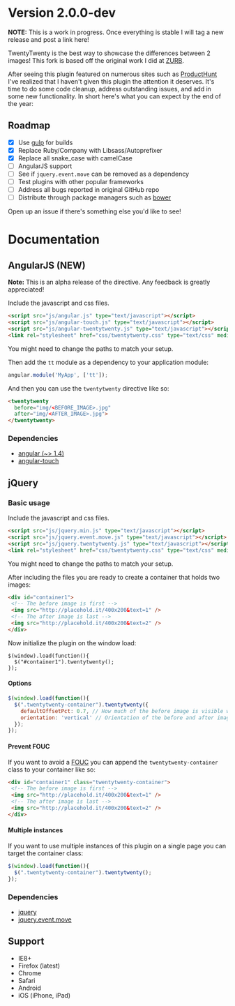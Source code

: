 # Version 2.0.0-dev

**NOTE:** This is a work in progress. Once everything is stable I will tag a new release and post a link here!

TwentyTwenty is the best way to showcase the differences between 2 images! This fork is based off the original work I did at [ZURB](http://zurb.com).

After seeing this plugin featured on numerous sites such as [ProductHunt](https://www.producthunt.com/tech/twentytwenty) I've realized that I haven't given this plugin the attention it deserves. It's time to do some code cleanup, address outstanding issues, and add in some new functionality. In short here's what you can expect by the end of the year:

## Roadmap
  - [X] Use [gulp](http://gulpjs.com/) for builds
  - [X] Replace Ruby/Company with Libsass/Autoprefixer
  - [X] Replace all snake_case with camelCase
  - [ ] AngularJS support
  - [ ] See if `jquery.event.move` can be removed as a dependency
  - [ ] Test plugins with other popular frameworks
  - [ ] Address all bugs reported in original GitHub repo
  - [ ] Distribute through package managers such as [bower](http://bower.io)

Open up an issue if there's something else you'd like to see!

# Documentation

## AngularJS (NEW)

**Note:** This is an alpha release of the directive. Any feedback is greatly appreciated!

Include the javascript and css files.

```html
<script src="js/angular.js" type="text/javascript"></script>
<script src="js/angular-touch.js" type="text/javascript"></script>
<script src="js/angular-twentytwenty.js" type="text/javascript"></script>
<link rel="stylesheet" href="css/twentytwenty.css" type="text/css" media="screen" />
```

You might need to change the paths to match your setup.

Then add the `tt` module as a dependency to your application module:

```js
angular.module('MyApp', ['tt']);
```

And then you can use the `twentytwenty` directive like so:

```html
<twentytwenty
  before="img/<BEFORE_IMAGE>.jpg" 
  after="img/<AFTER_IMAGE>.jpg">
</twentytwenty>
```

### Dependencies

  * [angular (~> 1.4)](https://angularjs.org/)
  * [angular-touch](https://docs.angularjs.org/api/ngTouch)

## jQuery

### Basic usage

Include the javascript and css files.

```html
<script src="js/jquery.min.js" type="text/javascript"></script>
<script src="js/jquery.event.move.js" type="text/javascript"></script>
<script src="js/jquery.twentytwenty.js" type="text/javascript"></script>
<link rel="stylesheet" href="css/twentytwenty.css" type="text/css" media="screen" />
``` 
You might need to change the paths to match your setup.


After including the files you are ready to create a container that holds two images:

```html
<div id="container1">
 <!-- The before image is first -->
 <img src="http://placehold.it/400x200&text=1" />
 <!-- The after image is last -->
 <img src="http://placehold.it/400x200&text=2" />
</div>
```

Now initialize the plugin on the window load:

```
$(window).load(function(){
  $("#container1").twentytwenty();
});
```

#### Options


```js
$(window).load(function(){
  $(".twentytwenty-container").twentytwenty({
    defaultOffsetPct: 0.7, // How much of the before image is visible when the page loads
    orientation: 'vertical' // Orientation of the before and after images ('horizontal' or 'vertical')
  });
});
```

#### Prevent FOUC

If you want to avoid a [FOUC](http://en.wikipedia.org/wiki/Flash_of_unstyled_content) you can append the `twentytwenty-container` class to your container like so:

```html
<div id="container1" class="twentytwenty-container">
 <!-- The before image is first -->
 <img src="http://placehold.it/400x200&text=1" />
 <!-- The after image is last -->
 <img src="http://placehold.it/400x200&text=2" />
</div>
```

#### Multiple instances

If you want to use multiple instances of this plugin on a single page you can target the container class:

```js
$(window).load(function(){
  $(".twentytwenty-container").twentytwenty();
});
```

### Dependencies

  * [jquery](http://jquery.com/)
  * [jquery.event.move](https://github.com/stephband/jquery.event.move)

## Support

- IE8+
- Firefox (latest)
- Chrome
- Safari
- Android 
- iOS (iPhone, iPad)
